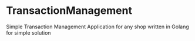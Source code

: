 # TransactionManagement
Simple Transaction Management Application for any shop written in Golang for simple solution
